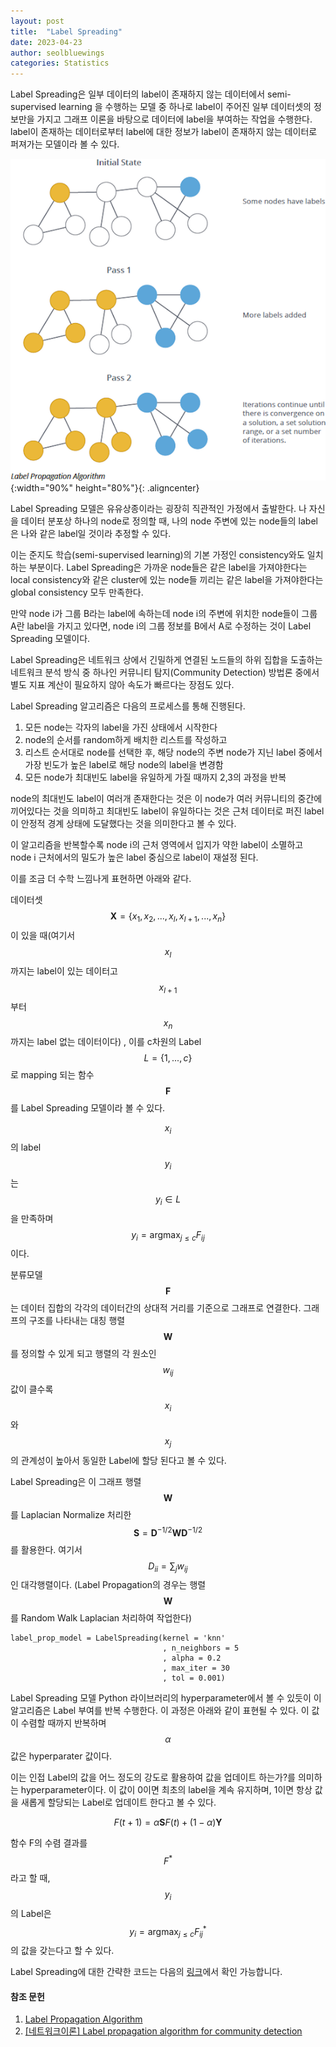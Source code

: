 ```yaml
---
layout: post
title:  "Label Spreading"
date: 2023-04-23
author: seolbluewings
categories: Statistics
---
```


Label Spreading은 일부 데이터의 label이 존재하지 않는 데이터에서 semi-supervised learning 을 수행하는 모델 중 하나로 label이 주어진 일부 데이터셋의 정보만을 가지고 그래프 이론을 바탕으로 데이터에 label을 부여하는 작업을 수행한다. label이 존재하는 데이터로부터 label에 대한 정보가 label이 존재하지 않는 데이터로 퍼져가는 모델이라 볼 수 있다.

![label](https://github.com/seolbluewings/seolbluewings.github.io/blob/master/assets/label_spreading.png?raw=true){:width="90%" height="80%"}{: .aligncenter}

Label Spreading 모델은 유유상종이라는 굉장히 직관적인 가정에서 출발한다. 나 자신을 데이터 분포상 하나의 node로 정의할 때, 나의 node 주변에 있는 node들의 label은 나와 같은 label일 것이라 추정할 수 있다.

이는 준지도 학습(semi-supervised learning)의 기본 가정인 consistency와도 일치하는 부분이다. Label Spreading은 가까운 node들은 같은 label을 가져야한다는 local consistency와 같은 cluster에 있는 node들 끼리는 같은 label을 가져야한다는 global consistency 모두 만족한다.


만약 node i가 그룹 B라는 label에 속하는데 node i의 주변에 위치한 node들이 그룹 A란 label을 가지고 있다면, node i의 그룹 정보를 B에서 A로 수정하는 것이 Label Spreading 모델이다.

Label Spreading은 네트워크 상에서 긴밀하게 연결된 노드들의 하위 집합을 도출하는 네트워크 분석 방식 중 하나인 커뮤니티 탐지(Community Detection) 방법론 중에서 별도 지표 계산이 필요하지 않아 속도가 빠르다는 장점도 있다.

Label Spreading 알고리즘은 다음의 프로세스를 통해 진행된다.

1. 모든 node는 각자의 label을 가진 상태에서 시작한다
2. node의 순서를 random하게 배치한 리스트를 작성하고
3. 리스트 순서대로 node를 선택한 후, 해당 node의 주변 node가 지닌 label 중에서 가장 빈도가 높은 label로 해당 node의 label을 변경함
4. 모든 node가 최대빈도 label을 유일하게 가질 때까지 2,3의 과정을 반복

node의 최대빈도 label이 여러개 존재한다는 것은 이 node가 여러 커뮤니티의 중간에 끼어있다는 것을 의미하고 최대빈도 label이 유일하다는 것은 근처 데이터로 퍼진 label이 안정적 경계 상태에 도달했다는 것을 의미한다고 볼 수 있다.

이 알고리즘을 반복할수록 node i의 근처 영역에서 입지가 약한 label이 소멸하고 node i 근처에서의 밀도가 높은 label 중심으로 label이 재설정 된다.

이를 조금 더 수학 느낌나게 표현하면 아래와 같다.

데이터셋 $$\mathbf{X} = \{ x_{1},x_{2},...,x_{l},x_{l+1},...,x_{n}\}$$이 있을 때(여기서 $$x_{l}$$ 까지는 label이 있는 데이터고 $$x_{l+1}$$부터 $$x_{n}$$까지는 label 없는 데이터이다) , 이를 c차원의 Label $$ L = \{1,...,c\} $$ 로 mapping 되는 함수 $$\mathbf{F}$$를 Label Spreading 모델이라 볼 수 있다.

$$x_{i}$$의 label $$y_{i}$$는 $$y_{i} \in L $$ 을 만족하며 $$ y_{i} = \text{argmax}_{j \leq c}F_{ij} $$ 이다.

분류모델 $$\mathbf{F}$$는 데이터 집합의 각각의 데이터간의 상대적 거리를 기준으로 그래프로 연결한다. 그래프의 구조를 나타내는 대칭 행렬 $$\mathbf{W}$$ 를 정의할 수 있게 되고 행렬의 각 원소인 $$w_{ij}$$ 값이 클수록 $$x_{i}$$와 $$x_{j}$$의 관계성이 높아서 동일한 Label에 할당 된다고 볼 수 있다.

Label Spreading은 이 그래프 행렬 $$\mathbf{W}$$를 Laplacian Normalize 처리한 $$ \mathbf{S} = \mathbf{D}^{-1/2}\mathbf{W}\mathbf{D}^{-1/2} $$ 를 활용한다. 여기서 $$D_{ii} = \sum_{j} w_{ij} $$인 대각행렬이다. (Label Propagation의 경우는 행렬 $$\mathbf{W}$$를 Random Walk Laplacian 처리하여 작업한다)

````
label_prop_model = LabelSpreading(kernel = 'knn'
                                  , n_neighbors = 5
                                  , alpha = 0.2
                                  , max_iter = 30
                                  , tol = 0.001)
````

Label Spreading 모델 Python 라이브러리의 hyperparameter에서 볼 수 있듯이 이 알고리즘은 Label 부여를 반복 수행한다. 이 과정은 아래와 같이 표현될 수 있다. 이 값이 수렴할 때까지 반복하며 $$\alpha$$ 값은 hyperparater 값이다.

이는 인접 Label의 값을 어느 정도의 강도로 활용하여 값을 업데이트 하는가?를 의미하는 hyperparameter이다. 이 값이 0이면 최초의 label을 계속 유지하며, 1이면 항상 값을 새롭게 할당되는 Label로 업데이트 한다고 볼 수 있다.

$$ F(t+1) = \alpha \mathbf{S} F(t) + (1-\alpha)\mathbf{Y}$$

함수 F의 수렴 결과를 $$F^{*}$$라고 할 때, $$y_{i}$$의 Label은 $$ y_{i} = \text{argmax}_{j\leq c} F^{*}_{ij} $$ 의 값을 갖는다고 할 수 있다.


Label Spreading에 대한 간략한 코드는 다음의 [링크](https://github.com/seolbluewings/python_study/blob/master/01.study/Label_Spreading.py)에서 확인 가능합니다.


#### 참조 문헌
1. [Label Propagation Algorithm](https://pizzathief.oopy.io/label-propagation-algorithm) <br>
2. [[네트워크이론] Label propagation algorithm for community detection](https://mons1220.tistory.com/168)

